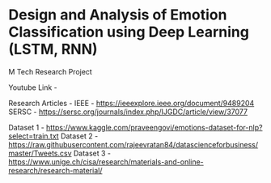 # Design and Analysis of Emotion Classification using Deep Learning (LSTM, RNN)

M Tech Research Project

Youtube Link - 

Research Articles - 
IEEE - https://ieeexplore.ieee.org/document/9489204
SERSC - https://sersc.org/journals/index.php/IJGDC/article/view/37077

Dataset 1 - https://www.kaggle.com/praveengovi/emotions-dataset-for-nlp?select=train.txt
Dataset 2 - https://raw.githubusercontent.com/rajeevratan84/datascienceforbusiness/master/Tweets.csv
Dataset 3 - https://www.unige.ch/cisa/research/materials-and-online-research/research-material/




